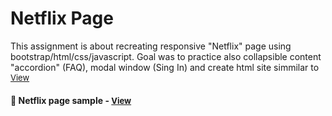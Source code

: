 
# Netflix Page

This assignment is about recreating responsive "Netflix" page using bootstrap/html/css/javascript. Goal was to  practice also collapsible content "accordion" (FAQ), modal window (Sing In) and create html site simmilar to  <a href="https://www.netflix.com/es-en/" style="font-size:small;">View</a><h4>

<h4>🔹 Netflix page sample - <a href="https://simonakom.github.io/netflix-page/index.html" style="font-size:small;">View</a><h4>
